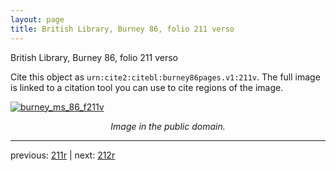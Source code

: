 ```yaml
---
layout: page
title: British Library, Burney 86, folio 211 verso
---
```


British Library, Burney 86, folio 211 verso

Cite this object as `urn:cite2:citebl:burney86pages.v1:211v`.  The full image is linked to a citation tool you can use to cite regions of the image.

[![burney_ms_86_f211v](http://www.homermultitext.org/iipsrv?IIIF=/project/homer/pyramidal/deepzoom/citebl/burney86imgs/v1/burney_ms_86_f211v.tif/full/800,/0/default.jpg)](http://www.homermultitext.org/ict2/?urn=urn:cite2:citebl:burney86imgs.v1:burney_ms_86_f211v) 

<p style="text-align: center; font-style: italic;">Image in the public domain.</p>

---

previous: [211r](../211r/) | next: [212r](../212r/)